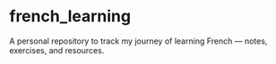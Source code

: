 # french_learning
A personal repository to track my journey of learning French — notes, exercises, and resources.
